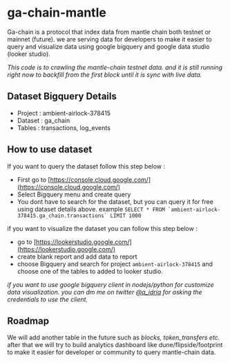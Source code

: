 # ga-chain-mantle

Ga-chain is a protocol that index data from mantle chain both testnet or mainnet (future). 
we are serving data for developers to make it easier to query and visualize data using google bigquery and google data studio (looker studio).

<em>This code is to crawling the mantle-chain testnet data. and it is still running right now to backfill from the first block until it is sync with live data.</em>

## Dataset Bigquery Details

- Project : ambient-airlock-378415
- Dataset : ga_chain
- Tables : transactions, log_events

## How to use dataset

If you want to query the dataset follow this step below :
- First go to [https://console.cloud.google.com/](https://console.cloud.google.com/)
- Select Bigquery menu and create query
- You dont have to search for the dataset, but you can query it for free using dataset details above. example ``SELECT * FROM `ambient-airlock-378415.ga_chain.transactions` LIMIT 1000``

if you want to visualize the dataset you can follow this step below :
- go to [https://lookerstudio.google.com/](https://lookerstudio.google.com/)
- create blank report and add data to report
- choose Bigquery and search for project ``ambient-airlock-378415`` and choose one of the tables to added to looker studio.


<em>if you want to use google bigquery client in nodejs/python for customize data visualization. you can dm me on twitter [@a_idria](https://twitter.com/a_idria) for asking the credentials to use the client.</em>

## Roadmap

We will add another table in the future such as <em>blocks, token_transfers etc.</em> after that we will try to build analytics dashboard like dune/flipside/footprint to make it easier for developer or community to query mantle-chain data.
